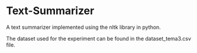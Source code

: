 # Text-Summarizer

A text summarizer implemented using the nltk library in python.

The dataset used for the experiment can be found in the dataset_tema3.csv file.
